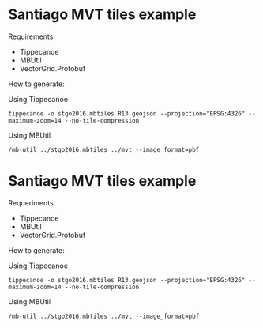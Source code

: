 # Santiago MVT tiles example

Requirements

- Tippecanoe
- MBUtil
- VectorGrid.Protobuf

How to generate:

Using Tippecanoe

```
tippecanoe -o stgo2016.mbtiles R13.geojson --projection="EPSG:4326" --maximum-zoom=14 --no-tile-compression
```

Using MBUtil

```
/mb-util ../stgo2016.mbtiles ../mvt --image_format=pbf
```
# Santiago MVT tiles example

Requeriments

- Tippecanoe
- MBUtil
- VectorGrid.Protobuf

How to generate:

Using Tippecanoe

```
tippecanoe -o stgo2016.mbtiles R13.geojson --projection="EPSG:4326" --maximum-zoom=14 --no-tile-compression
```

Using MBUtil

```
/mb-util ../stgo2016.mbtiles ../mvt --image_format=pbf
```

